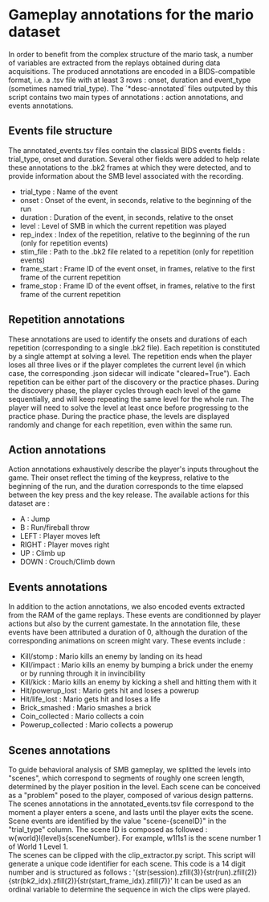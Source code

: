 # Gameplay annotations for the mario dataset
In order to benefit from the complex structure of the mario task, a number of variables are extracted from the replays obtained during data acquisitions. The produced annotations are encoded in a BIDS-compatible format, i.e. a .tsv file with at least 3 rows : onset, duration and event_type (sometimes named trial_type). The ­­­­´*desc-annotated­­´ files outputed by this script contains two main types of annotations : action annotations, and events annotations.

## Events file structure
The annotated_events.tsv files contain the classical BIDS events fields : trial_type, onset and duration. Several other fields were added to help relate these annotations to the .bk2 frames at which they were detected, and to provide information about the SMB level associated with the recording.

- trial_type : Name of the event
- onset : Onset of the event, in seconds, relative to the beginning of the run
- duration : Duration of the event, in seconds, relative to the onset
- level : Level of SMB in which the current repetition was played
- rep_index : Index of the repetition, relative to the beginning of the run (only for repetition events)
- stim_file : Path to the .bk2 file related to a repetition (only for repetition events)
- frame_start : Frame ID of the event onset, in frames, relative to the first frame of the current repetition
- frame_stop : Frame ID of the event offset, in frames, relative to the first frame of the current repetition

## Repetition annotations
These annotations are used to identify the onsets and durations of each repetition (corresponding to a single .bk2 file). Each repetition is constituted by a single attempt at solving a level. The repetition ends when the player loses all three lives or if the player completes the current level (in which case, the corresponding .json sidecar will indicate "cleared=True"). Each repetition can be either part of the discovery or the practice phases. During the discovery phase, the player cycles through each level of the game sequentially, and will keep repeating the same level for the whole run. The player will need to solve the level at least once before progressing to the practice phase. During the practice phase, the levels are displayed randomly and change for each repetition, even within the same run.

## Action annotations
Action annotations exhaustively describe the player's inputs throughout the game. Their onset reflect the timing of the keypress, relative to the beginning of the run, and the duration corresponds to the time elapsed between the key press and the key release. 
The available actions for this dataset are : 
- A : Jump
- B : Run/fireball throw
- LEFT : Player moves left
- RIGHT : Player moves right
- UP : Climb up
- DOWN : Crouch/Climb down

## Events annotations
In addition to the action annotations, we also encoded events extracted from the RAM of the game replays. These events are conditionned by player actions but also by the current gamestate. In the annotation file, these events have been attributed a duration of 0, although the duration of the corresponding animations on screen might vary. These events include : 
- Kill/stomp : Mario kills an enemy by landing on its head
- Kill/impact : Mario kills an enemy by bumping a brick under the enemy or by running through it in invincibility
- Kill/kick : Mario kills an enemy by kicking a shell and hitting them with it
- Hit/powerup_lost : Mario gets hit and loses a powerup
- Hit/life_lost : Mario gets hit and loses a life
- Brick_smashed : Mario smashes a brick
- Coin_collected : Mario collects a coin
- Powerup_collected : Mario collects a powerup

## Scenes annotations
To guide behavioral analysis of SMB gameplay, we splitted the levels into "scenes", which correspond to segments of roughly one screen length, determined by the player position in the level. Each scene can be conceived as a "problem" posed to the player, composed of various design patterns. The scenes annotations in the annotated_events.tsv file correspond to the moment a player enters a scene, and lasts until the player exits the scene. Scene events are identified by the value "scene-{sceneID}" in the "trial_type" column. The scene ID is composed as followed : w{world}l{level}s{sceneNumber}. For example, w1l1s1 is the scene number 1 of World 1 Level 1.  
The scenes can be clipped with the clip_extractor.py script. This script will generate a unique code identifier for each scene. This code is a 14 digit number and is structured as follows : '{str(session).zfill(3)}{str(run).zfill(2)}{str(bk2_idx).zfill(2)}{str(start_frame_idx).zfill(7)}'
It can be used as an ordinal variable to determine the sequence in wich the clips were played.
